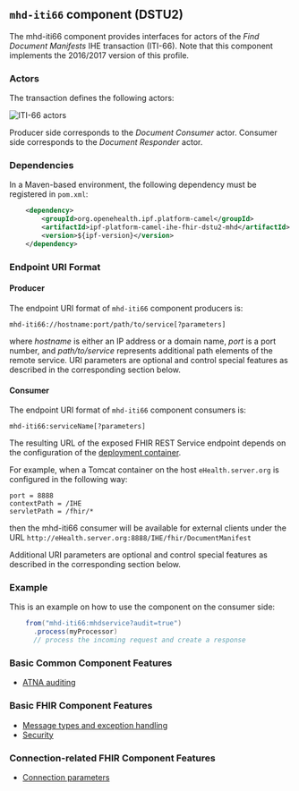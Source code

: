 
## `mhd-iti66` component (DSTU2)

The mhd-iti66 component provides interfaces for actors of the *Find Document Manifests* IHE transaction (ITI-66).
Note that this component implements the 2016/2017 version of this profile.

### Actors

The transaction defines the following actors:

![ITI-66 actors](images/iti66.png)

Producer side corresponds to the *Document Consumer* actor.
Consumer side corresponds to the *Document Responder* actor.

### Dependencies

In a Maven-based environment, the following dependency must be registered in `pom.xml`:

```xml
    <dependency>
        <groupId>org.openehealth.ipf.platform-camel</groupId>
        <artifactId>ipf-platform-camel-ihe-fhir-dstu2-mhd</artifactId>
        <version>${ipf-version}</version>
    </dependency>
```

### Endpoint URI Format

#### Producer

The endpoint URI format of `mhd-iti66` component producers is:

```
mhd-iti66://hostname:port/path/to/service[?parameters]
```

where *hostname* is either an IP address or a domain name, *port* is a port number, and *path/to/service*
represents additional path elements of the remote service.
URI parameters are optional and control special features as described in the corresponding section below.

#### Consumer

The endpoint URI format of `mhd-iti66` component consumers is:

```
mhd-iti66:serviceName[?parameters]
```

The resulting URL of the exposed FHIR REST Service endpoint depends on the configuration of the [deployment container].

For example, when a Tomcat container on the host `eHealth.server.org` is configured in the following way:

```
port = 8888
contextPath = /IHE
servletPath = /fhir/*
```

then the mhd-iti66 consumer will be available for external clients under the URL
`http://eHealth.server.org:8888/IHE/fhir/DocumentManifest`

Additional URI parameters are optional and control special features as described in the corresponding section below.


### Example

This is an example on how to use the component on the consumer side:

```java
    from("mhd-iti66:mhdservice?audit=true")
      .process(myProcessor)
      // process the incoming request and create a response
```


### Basic Common Component Features

* [ATNA auditing]

### Basic FHIR Component Features

* [Message types and exception handling]
* [Security]

### Connection-related FHIR Component Features

* [Connection parameters]

[ATNA auditing]: ../ipf-platform-camel-ihe/atna.html
[Message types and exception handling]: ../ipf-platform-camel-ihe-fhir-core/messageTypes.html
[Security]: ../ipf-platform-camel-ihe-fhir-core/security.html
[Connection parameters]: ../ipf-platform-camel-ihe-fhir-core/connection.html

[deployment container]: ../ipf-platform-camel-ihe-fhir-core/deployment.html

